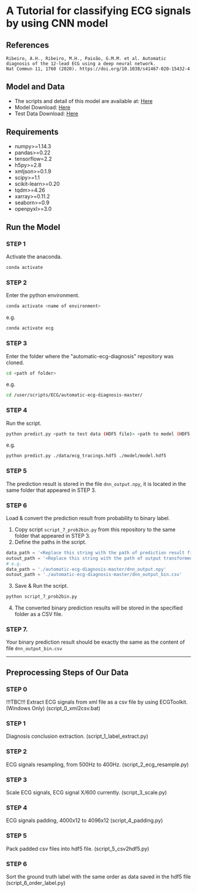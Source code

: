 # A Tutorial for classifying ECG signals by using CNN model
 
## References
```
Ribeiro, A.H., Ribeiro, M.H., Paixão, G.M.M. et al. Automatic diagnosis of the 12-lead ECG using a deep neural network.
Nat Commun 11, 1760 (2020). https://doi.org/10.1038/s41467-020-15432-4
```
## Model and Data
* The scripts and detail of this model are available at: [Here](https://github.com/antonior92/automatic-ecg-diagnosis)
* Model Download: [Here](https://zenodo.org/record/3765717#.YCOS8xMzbqU)
* Test Data Download: [Here](https://zenodo.org/record/3765780#.YCOS8hMzbqU)

## Requirements 
* numpy>=1.14.3
* pandas>=0.22
* tensorflow=2.2
* h5py>=2.8
* xmljson>=0.1.9
* scipy>=1.1
* scikit-learn>=0.20
* tqdm>=4.26
* xarray>=0.11.2
* seaborn>=0.9
* openpyxl>=3.0

## Run the Model
### STEP 1
Activate the anaconda.
```bash
conda activate
```
### STEP 2
Enter the python environment.
```bash
conda activate <name of environment>
```
e.g.
```bash
conda activate ecg
```
### STEP 3
Enter the folder where the "automatic-ecg-diagnosis" repository was cloned.
```bash
cd <path of folder>
```
e.g.
```bash
cd /user/scripts/ECG/automatic-ecg-diagnosis-master/
```
### STEP 4
Run the script.
```bash
python predict.py <path to test data (HDF5 file)> <path to model (HDF5 file)>
```
e.g.
```bash
python predict.py ./data/ecg_tracings.hdf5 ./model/model.hdf5
```
### STEP 5 
The prediction result is stored in the file ```dnn_output.npy```, it is located in the same folder that appeared in STEP 3.
### STEP 6
Load & convert the prediction result from probability to binary label.
1. Copy script ```script_7_prob2bin.py``` from this repository to the same folder that appeared in STEP 3.
2. Define the paths in the script.
```python
data_path = '<Replace this string with the path of prediction result file (dnn_output.npy)>'
outout_path = '<Replace this string with the path of output transformed file path + / + output transformed file name>'
# e.g.
data_path = './automatic-ecg-diagnosis-master/dnn_output.npy'
outout_path = './automatic-ecg-diagnosis-master/dnn_output_bin.csv'
```
3. Save & Run the script.
```bash
python script_7_prob2bin.py
```
4. The converted binary prediction results will be stored in the specified folder as a CSV file.
### STEP 7.
Your binary prediction result should be exactly the same as the content of file ```dnn_output_bin.csv```

****
## Preprocessing Steps of Our Data
### STEP 0 
!!!TBC!!! Extract ECG signals from xml file as a csv file by using ECGToolkit. (Windows Only) (script_0_xml2csv.bat)
### STEP 1 
Diagnosis conclusion extraction. (script_1_label_extract.py)
### STEP 2  
ECG signals resampling, from 500Hz to 400Hz. (script_2_ecg_resample.py)
### STEP 3 
Scale ECG signals, ECG signal X/600 currently. (script_3_scale.py)
### STEP 4 
ECG signals padding, 4000x12 to 4096x12 (script_4_padding.py)
### STEP 5 
Pack padded csv files into hdf5 file. (script_5_csv2hdf5.py)
### STEP 6 
Sort the ground truth label with the same order as data saved in the hdf5 file (script_6_order_label.py)

